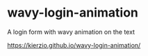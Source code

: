 # wavy-login-animation
A login form with wavy animation on the text

https://kierzio.github.io/wavy-login-animation/
